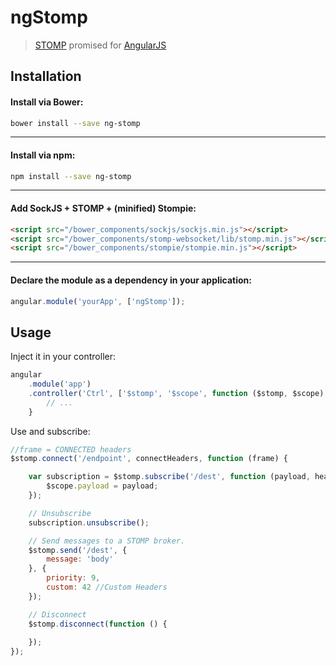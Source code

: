 # ngStomp

> [STOMP](http://jmesnil.net/stomp-websocket/doc/) promised for [AngularJS](https://angularjs.org)

## Installation

#### Install via Bower:
```bash
bower install --save ng-stomp
```
----
#### Install via npm:
```bash
npm install --save ng-stomp
```
----
#### Add SockJS + STOMP + (minified) Stompie:
```html
<script src="/bower_components/sockjs/sockjs.min.js"></script>
<script src="/bower_components/stomp-websocket/lib/stomp.min.js"></script>
<script src="/bower_components/stompie/stompie.min.js"></script>
```
----
#### Declare the module as a dependency in your application:
```js
angular.module('yourApp', ['ngStomp']);
```

## Usage

Inject it in your controller:
```js
angular
    .module('app')
    .controller('Ctrl', ['$stomp', '$scope', function ($stomp, $scope) {
        // ...
    }
```

Use and subscribe:
```js
//frame = CONNECTED headers
$stomp.connect('/endpoint', connectHeaders, function (frame) {

    var subscription = $stomp.subscribe('/dest', function (payload, headers, res) {
        $scope.payload = payload;
    });

    // Unsubscribe
    subscription.unsubscribe();

    // Send messages to a STOMP broker.
    $stomp.send('/dest', {
        message: 'body'
    }, {
        priority: 9,
        custom: 42 //Custom Headers
    });

    // Disconnect
    $stomp.disconnect(function () {
        
    });
});
```